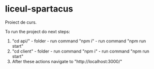 # liceul-spartacus
Proiect de curs.

To run the project do next steps:
  1) "cd api/" - folder
    - run command "npm i"
    - run command "npm run start"
  2) "cd client" - folder
    - run command "npm i"
    - run command "npm run start"
  3) After these actions navigate to "http://localhost:3000/"
